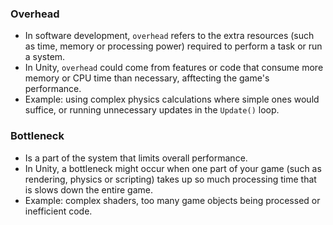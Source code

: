 ### Overhead
- In software development, `overhead` refers to the extra resources (such as time, memory or processing power) required to perform a task or run a system. 
- In Unity, `overhead` could come from features or code that consume more memory or CPU time than necessary, afftecting the game's performance.
- Example: using complex physics calculations where simple ones would suffice, or running unnecessary updates in the `Update()` loop.
### Bottleneck
- Is a part of the system that limits overall performance.
- In Unity, a bottleneck might occur when one part of your game (such as rendering, physics or scripting) takes up so much processing time that is slows down the entire game.
- Example: complex shaders, too many game objects being processed or inefficient code.